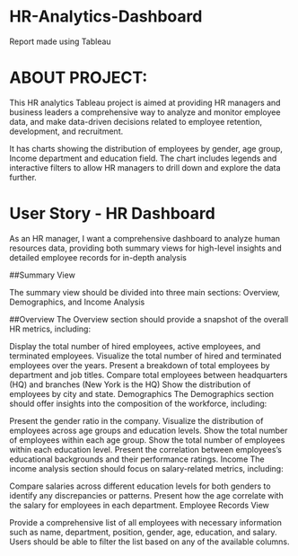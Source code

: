 # HR-Analytics-Dashboard 
Report made using Tableau

# ABOUT PROJECT:
This HR analytics Tableau project is aimed at providing HR managers and business leaders a comprehensive way to analyze and monitor employee data, and make data-driven decisions related to employee retention, development, and recruitment.

It has charts showing the distribution of employees by gender, age group, Income department and education field. The chart includes legends and interactive filters to allow HR managers to drill down and explore the data further.


# User Story - HR Dashboard
As an HR manager, I want a comprehensive dashboard to analyze human resources data, providing both summary views for high-level insights and detailed employee records for in-depth analysis

##Summary View

The summary view should be divided into three main sections: Overview, Demographics, and Income Analysis

##Overview
The Overview section should provide a snapshot of the overall HR metrics, including:

Display the total number of hired employees, active employees, and terminated employees.
Visualize the total number of hired and terminated employees over the years.
Present a breakdown of total employees by department and job titles.
Compare total employees between headquarters (HQ) and branches (New York is the HQ)
Show the distribution of employees by city and state.
Demographics
The Demographics section should offer insights into the composition of the workforce, including:

Present the gender ratio in the company.
Visualize the distribution of employees across age groups and education levels.
Show the total number of employees within each age group.
Show the total number of employees within each education level.
Present the correlation between employees’s educational backgrounds and their performance ratings.
Income
The income analysis section should focus on salary-related metrics, including:

Compare salaries across different education levels for both genders to identify any discrepancies or patterns.
Present how the age correlate with the salary for employees in each department.
Employee Records View

Provide a comprehensive list of all employees with necessary information such as name, department, position, gender, age, education, and salary.
Users should be able to filter the list based on any of the available columns.

